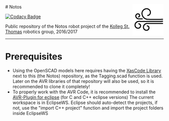 <img align="right" src="Logo.png"/>
# Notos 

[![Codacy Badge](https://api.codacy.com/project/badge/Grade/01772fe49d4c452887582b17bea2e4c0)](https://www.codacy.com/app/Xasin/Notos?utm_source=github.com&utm_medium=referral&utm_content=XasWorks/Notos&utm_campaign=badger)

Public repository of the Notos robot project of the [Kolleg St. Thomas][kst] robotics group, 2016/2017

[kst]:http://www.kolleg-st-thomas.de

----------

# Prerequisites
- Using the OpenSCAD models here requires having the [XasCode Library][XasCode] next to this (the Notos) repository, as the Tagging.scad function is used.
	Later on the AVR libraries of that repository will also be used, so it is recommended to clone it completely!
- To properly work with the AVR Code, it is recommended to install the [AVR-Plugin for eclipse][avrplug] (for C and C++ eclipse versions)
	The current workspace is in EclipseWS. Eclipse should auto-detect the projects, if not, use the "import C++ project" function and import the project folders inside EclipseWS


[avrplug]:http://avr-eclipse.sourceforge.net/wiki/index.php/The_AVR_Eclipse_Plugin
[XasCode]:https://www.github.com/XasWorks/XasCode
